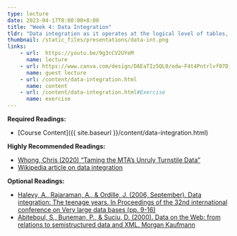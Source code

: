 ```yaml
---
type: lecture
date: 2023-04-17T8:00:00+8:00
title: "Week 4: Data Integration"
tldr: "Data integration as it operates at the logical level of tables, and data that feed into user interfaces."
thumbnail: /static_files/presentations/data-int.png
links:
    - url:  https://youtu.be/9g3cCV2UYeM
      name: lecture
    - url: https://www.canva.com/design/DAEaTIz5QL0/odw-F4t4Pntrlvf07D_ZNg/view
      name: guest lecture
    - url: /content/data-integration.html
      name: content
    - url: /content/data-integration.html#Exercise
      name: exercise
---
```

**Required Readings:**  
- [Course Content]({{ site.baseurl }}/content/data-integration.html)

**Highly Recommended Readings:**
- [Whong, Chris (2020) “Taming the MTA’s Unruly Turnstile Data”](https://medium.com/qri-io/taming-the-mtas-unruly-turnstile-data-c945f5f96ba0)
- [Wikipedia article on data integration](https://en.wikipedia.org/wiki/Data_integration)

**Optional Readings:**
- [Halevy, A., Rajaraman, A., & Ordille, J. (2006, September). Data integration: The teenage years. In Proceedings of the 32nd international conference on Very large data bases (pp. 9-16)](https://www.cin.ufpe.br/~if696/referencias/integracao/_Data_Integration-The_Teenage_Years.pdf)
- [Abiteboul, S., Buneman, P., & Suciu, D. (2000). Data on the Web: from relations to semistructured data and XML. Morgan Kaufmann](https://github.com/norlab/LIS-546-SPR2021/raw/master/content/readings/Data-on-the-Web-Skeleton.pdf)
